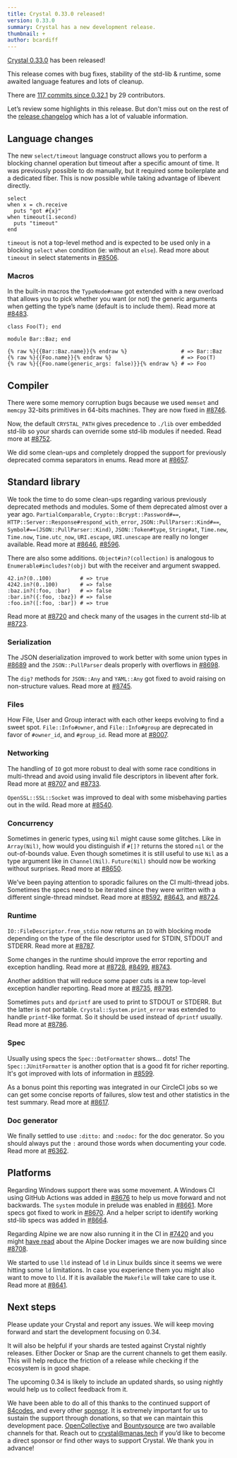 ```yaml
---
title: Crystal 0.33.0 released!
version: 0.33.0
summary: Crystal has a new development release.
thumbnail: +
author: bcardiff
---
```


[Crystal 0.33.0](https://github.com/crystal-lang/crystal/releases/tag/0.33.0) has been released!

This release comes with bug fixes, stability of the std-lib & runtime, some awaited language features and lots of cleanup.

There are [117 commits since 0.32.1](https://github.com/crystal-lang/crystal/compare/0.32.1...0.33.0) by 29 contributors.

Let’s review some highlights in this release. But don't miss out on the rest of the [release changelog](https://github.com/crystal-lang/crystal/releases/tag/0.33.0) which has a lot of valuable information.

## Language changes

The new `select/timeout` language construct allows you to perform a blocking channel operation but timeout after a specific amount of time. It was previously possible to do manually, but it required some boilerplate and a dedicated fiber. This is now possible while taking advantage of libevent directly.

```crystal
select
when x = ch.receive
  puts "got #{x}"
when timeout(1.second)
  puts "timeout"
end
```

`timeout` is not a top-level method and is expected to be used only in a blocking `select` `when` condition (ie: without an `else`). Read more about `timeout` in select statements in [#8506](https://github.com/crystal-lang/crystal/pull/8506).

### Macros

In the built-in macros the `TypeNode#name` got extended with a new overload that allows you to pick whether you want (or not) the generic arguments when getting the type’s name (default is to include them). Read more at [#8483](https://github.com/crystal-lang/crystal/pull/8483).

```crystal
class Foo(T); end

module Bar::Baz; end

{% raw %}{{Bar::Baz.name}}{% endraw %}                 # => Bar::Baz
{% raw %}{{Foo.name}}{% endraw %}                      # => Foo(T)
{% raw %}{{Foo.name(generic_args: false)}}{% endraw %} # => Foo
```

## Compiler

There were some memory corruption bugs because we used `memset` and `memcpy` 32-bits primitives in 64-bits machines. They are now fixed in [#8746](https://github.com/crystal-lang/crystal/pull/8746).

Now, the default `CRYSTAL_PATH` gives precedence to `./lib` over embedded std-lib so your shards can override some std-lib modules if needed. Read more at [#8752](https://github.com/crystal-lang/crystal/pull/8752).

We did some clean-ups and completely dropped the support for previously deprecated comma separators in enums. Read more at [#8657](https://github.com/crystal-lang/crystal/pull/8657).

## Standard library

We took the time to do some clean-ups regarding various previously deprecated methods and modules. Some of them deprecated almost over a year ago. `PartialComparable`, `Crypto::Bcrypt::Password#==`, `HTTP::Server::Response#respond_with_error`, `JSON::PullParser::Kind#==`, `Symbol#==(JSON::PullParser::Kind)`, `JSON::Token#type`, `String#at`, `Time.new`, `Time.now`, `Time.utc_now`, `URI.escape`, `URI.unescape` are really no longer available. Read more at [#8646](https://github.com/crystal-lang/crystal/pull/8646), [#8596](https://github.com/crystal-lang/crystal/pull/8596).

There are also some additions. `Object#in?(collection)` is analogous to `Enumerable#includes?(obj)` but with the receiver and argument swapped.

```crystal
42.in?(0..100)         # => true
4242.in?(0..100)       # => false
:baz.in?(:foo, :bar)   # => false
:bar.in?({:foo, :baz}) # => false
:foo.in?([:foo, :bar]) # => true
```

Read more at [#8720](https://github.com/crystal-lang/crystal/pull/8720) and check many of the usages in the current std-lib at [#8723](https://github.com/crystal-lang/crystal/pull/8723).

### Serialization

The JSON deserialization improved to work better with some union types in [#8689](https://github.com/crystal-lang/crystal/pull/8689) and the `JSON::PullParser` deals properly with overflows in [#8698](https://github.com/crystal-lang/crystal/pull/8698).

The `dig?` methods for `JSON::Any` and `YAML::Any` got fixed to avoid raising on non-structure values. Read more at [#8745](https://github.com/crystal-lang/crystal/pull/8745).

### Files

How File, User and Group interact with each other keeps evolving to find a sweet spot. `File::Info#owner`, and `File::Info#group` are deprecated in favor of `#owner_id`, and `#group_id`. Read more at [#8007](https://github.com/crystal-lang/crystal/pull/8007).

### Networking

The handling of `IO` got more robust to deal with some race conditions in multi-thread and avoid using invalid file descriptors in libevent after fork. Read more at [#8707](https://github.com/crystal-lang/crystal/pull/8707) and [#8733](https://github.com/crystal-lang/crystal/pull/8733).

`OpenSSL::SSL::Socket` was improved to deal with some misbehaving parties out in the wild.  Read more at [#8540](https://github.com/crystal-lang/crystal/pull/8540).

### Concurrency

Sometimes in generic types, using `Nil` might cause some glitches. Like in `Array(Nil)`, how would you distinguish if `#[]?` returns the stored `nil` or the out-of-bounds value. Even though sometimes it is still useful to use `Nil` as a type argument like in `Channel(Nil)`. `Future(Nil)` should now be working without surprises. Read more at [#8650](https://github.com/crystal-lang/crystal/pull/8650).

We’ve been paying attention to sporadic failures on the CI multi-thread jobs. Sometimes the specs need to be iterated since they were written with a different single-thread mindset. Read more at [#8592](https://github.com/crystal-lang/crystal/pull/8592), [#8643](https://github.com/crystal-lang/crystal/pull/8643), and [#8724](https://github.com/crystal-lang/crystal/pull/8724).

### Runtime

`IO::FileDescriptor.from_stdio` now returns an `IO` with blocking mode depending on the type of the file descriptor used for STDIN, STDOUT and STDERR. Read more at [#8787](https://github.com/crystal-lang/crystal/pull/8787).

Some changes in the runtime should improve the error reporting and exception handling.
Read more at [#8728](https://github.com/crystal-lang/crystal/pull/8728), [#8499](https://github.com/crystal-lang/crystal/pull/8499), [#8743](https://github.com/crystal-lang/crystal/pull/8743).

Another addition that will reduce some paper cuts is a new top-level exception handler reporting. Read more at [#8735](https://github.com/crystal-lang/crystal/pull/8735), [#8791](https://github.com/crystal-lang/crystal/pull/8791).

Sometimes `puts` and `dprintf` are used to print to STDOUT or STDERR. But the latter is not portable. `Crystal::System.print_error` was extended to handle `printf`-like format. So it should be used instead of `dprintf` usually. Read more at [#8786](https://github.com/crystal-lang/crystal/pull/8786).

### Spec

Usually using specs the `Spec::DotFormatter` shows… dots! The `Spec::JUnitFormatter` is another option that is a good fit for richer reporting. It's got improved with lots of information in [#8599](https://github.com/crystal-lang/crystal/pull/8599).

As a bonus point this reporting was integrated in our CircleCI jobs so we can get some concise reports of failures, slow test and other statistics in the test summary.  Read more at [#8617](https://github.com/crystal-lang/crystal/pull/8617).

### Doc generator

We finally settled to use `:ditto:` and `:nodoc:` for the doc generator. So you should always put the `:` around those words when documenting your code. Read more at [#6362](https://github.com/crystal-lang/crystal/pull/6362).

## Platforms

Regarding Windows support there was some movement. A Windows CI using GitHub Actions was added in [#8676](https://github.com/crystal-lang/crystal/pull/8676) to help us move forward and not backwards. The `system` module in prelude was enabled in [#8661](https://github.com/crystal-lang/crystal/pull/8661). More specs got fixed to work in [#8670](https://github.com/crystal-lang/crystal/pull/8670). And a helper script to identify working std-lib specs was added in [#8664](https://github.com/crystal-lang/crystal/pull/8664).

Regarding Alpine we are now also running it in the CI in [#7420](https://github.com/crystal-lang/crystal/pull/7420) and you might [have read](/2020/02/02/alpine-based-docker-images.html) about the Alpine Docker images we are now building since [#8708](https://github.com/crystal-lang/crystal/pull/8708).

We started to use `lld` instead of `ld` in Linux builds since it seems we were hitting some `ld` limitations. In case you experience them you might also want to move to `lld`. If it is available the `Makefile` will take care to use it. Read more at [#8641](https://github.com/crystal-lang/crystal/pull/8641).

## Next steps

Please update your Crystal and report any issues. We will keep moving forward and start the development focusing on 0.34.

It will also be helpful if your shards are tested against Crystal nightly releases. Either Docker or Snap are the current channels to get them easily. This will help reduce the friction of a release while checking if the ecosystem is in good shape.

The upcoming 0.34 is likely to include an updated shards, so using nightly would help us to collect feedback from it.

We have been able to do all of this thanks to the continued support of [84codes](https://www.84codes.com/), and every other [sponsor](/sponsors). It is extremely important for us to sustain the support through donations, so that we can maintain this development pace. [OpenCollective](https://opencollective.com/crystal-lang) and [Bountysource](https://salt.bountysource.com/teams/crystal-lang) are two available channels for that. Reach out to [crystal@manas.tech](mailto:crystal@manas.tech) if you’d like to become a direct sponsor or find other ways to support Crystal. We thank you in advance!

